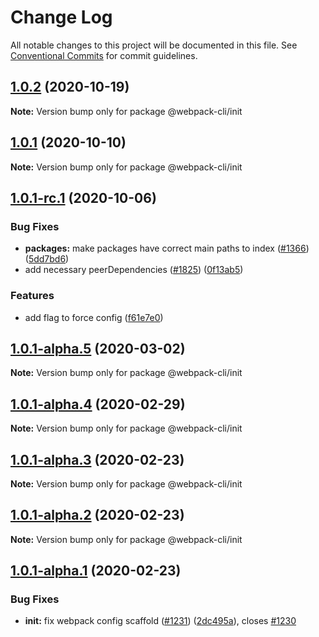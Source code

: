 # Change Log

All notable changes to this project will be documented in this file.
See [Conventional Commits](https://conventionalcommits.org) for commit guidelines.

## [1.0.2](https://github.com/webpack/webpack-cli/compare/@webpack-cli/init@1.0.1...@webpack-cli/init@1.0.2) (2020-10-19)

**Note:** Version bump only for package @webpack-cli/init

## [1.0.1](https://github.com/webpack/webpack-cli/compare/@webpack-cli/init@1.0.1-rc.1...@webpack-cli/init@1.0.1) (2020-10-10)

**Note:** Version bump only for package @webpack-cli/init

## [1.0.1-rc.1](https://github.com/webpack/webpack-cli/compare/@webpack-cli/init@1.0.1-alpha.5...@webpack-cli/init@1.0.1-rc.1) (2020-10-06)

### Bug Fixes

-   **packages:** make packages have correct main paths to index ([#1366](https://github.com/webpack/webpack-cli/issues/1366)) ([5dd7bd6](https://github.com/webpack/webpack-cli/commit/5dd7bd62046568481996e48328b15a335557f8ae))
-   add necessary peerDependencies ([#1825](https://github.com/webpack/webpack-cli/issues/1825)) ([0f13ab5](https://github.com/webpack/webpack-cli/commit/0f13ab5ddd9e28e5e7095721d086a58aebaf98a5))

### Features

-   add flag to force config ([f61e7e0](https://github.com/webpack/webpack-cli/commit/f61e7e0d1b03284d7333c4f0f38294460209a25d))

## [1.0.1-alpha.5](https://github.com/ematipico/webpack-cli/compare/@webpack-cli/init@1.0.1-alpha.4...@webpack-cli/init@1.0.1-alpha.5) (2020-03-02)

**Note:** Version bump only for package @webpack-cli/init

## [1.0.1-alpha.4](https://github.com/ematipico/webpack-cli/compare/@webpack-cli/init@1.0.1-alpha.3...@webpack-cli/init@1.0.1-alpha.4) (2020-02-29)

**Note:** Version bump only for package @webpack-cli/init

## [1.0.1-alpha.3](https://github.com/ematipico/webpack-cli/compare/@webpack-cli/init@1.0.1-alpha.2...@webpack-cli/init@1.0.1-alpha.3) (2020-02-23)

**Note:** Version bump only for package @webpack-cli/init

## [1.0.1-alpha.2](https://github.com/webpack/webpack-cli/compare/@webpack-cli/init@1.0.1-alpha.1...@webpack-cli/init@1.0.1-alpha.2) (2020-02-23)

**Note:** Version bump only for package @webpack-cli/init

## [1.0.1-alpha.1](https://github.com/webpack/webpack-cli/compare/@webpack-cli/init@1.0.1-alpha.0...@webpack-cli/init@1.0.1-alpha.1) (2020-02-23)

### Bug Fixes

-   **init:** fix webpack config scaffold ([#1231](https://github.com/webpack/webpack-cli/issues/1231)) ([2dc495a](https://github.com/webpack/webpack-cli/commit/2dc495a8d050d28478c6c2533d7839e9ff78d76c)), closes [#1230](https://github.com/webpack/webpack-cli/issues/1230)
